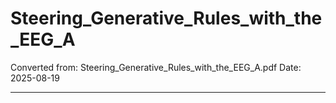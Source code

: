 # Steering_Generative_Rules_with_the_EEG_A

Converted from: Steering_Generative_Rules_with_the_EEG_A.pdf
Date: 2025-08-19

---


